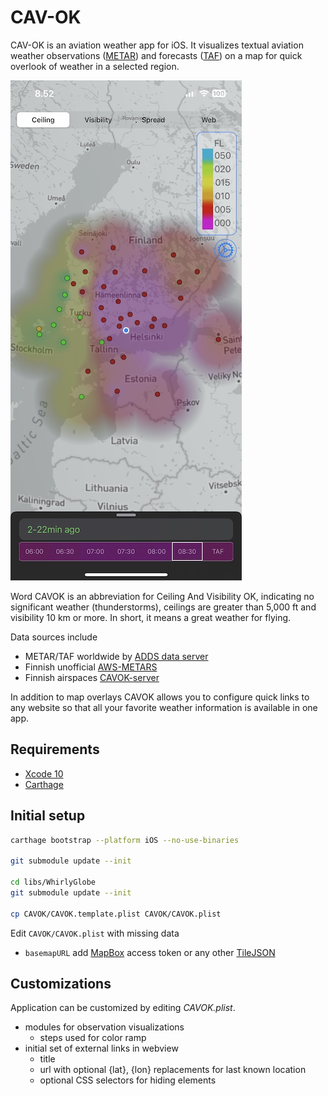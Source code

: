 # CAV-OK

CAV-OK is an aviation weather app for iOS. It visualizes textual aviation weather observations ([METAR](https://en.wikipedia.org/wiki/METAR)) and forecasts ([TAF](https://en.wikipedia.org/wiki/Terminal_aerodrome_forecast)) on a map for quick overlook of weather in a selected region.

![screenshot](https://github.com/skarppi/cavok/raw/master/screenshot.jpg "Screenshot")

Word CAVOK is an abbreviation for Ceiling And Visibility OK, indicating no significant weather (thunderstorms), ceilings are greater than 5,000 ft and visibility 10 km or more. In short, it means a great weather for flying.

Data sources include

* METAR/TAF worldwide by [ADDS data server](https://aviationweather.gov/adds/dataserver)
* Finnish unofficial [AWS-METARS](https://ilmailusaa.fi/info.html#info-location-aws) 
* Finnish airspaces [CAVOK-server](https://github.com/skarppi/cavok-server)

In addition to map overlays CAVOK allows you to configure quick links to any website so that all your favorite weather information is available in one app.

## Requirements

* [Xcode 10](https://developer.apple.com/xcode)
* [Carthage](https://github.com/Carthage/Carthage)

## Initial setup

```sh
carthage bootstrap --platform iOS --no-use-binaries

git submodule update --init

cd libs/WhirlyGlobe
git submodule update --init

cp CAVOK/CAVOK.template.plist CAVOK/CAVOK.plist
```

Edit `CAVOK/CAVOK.plist` with missing data
* `basemapURL` add [MapBox](https://www.mapbox.com) access token or any other [TileJSON](https://github.com/mapbox/tilejson-spec)

## Customizations

Application can be customized by editing *CAVOK.plist*.

- modules for observation visualizations
  - steps used for color ramp 
- initial set of external links in webview
  - title
  - url with optional {lat}, {lon} replacements for last known location
  - optional CSS selectors for hiding elements
